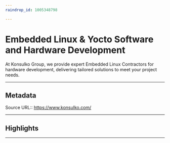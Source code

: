 ```yaml
---
raindrop_id: 1005348798

---
```


# Embedded Linux &amp; Yocto Software and Hardware Development
At Konsulko Group, we provide expert Embedded Linux Contractors for hardware development, delivering tailored solutions to meet your project needs.
___
## Metadata
Source URL:: https://www.konsulko.com/


___
## Highlights
___